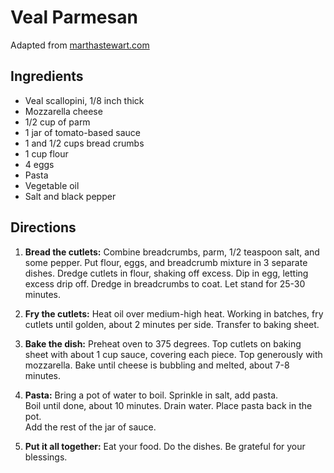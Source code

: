 # Veal Parmesan

Adapted from [marthastewart.com](http://www.marthastewart.com/331764/chicken-or-veal-parmigiana)

## Ingredients

+ Veal scallopini, 1/8 inch thick
+ Mozzarella cheese
+ 1/2 cup of parm
+ 1 jar of tomato-based sauce
+ 1 and 1/2 cups bread crumbs
+ 1 cup flour
+ 4 eggs
+ Pasta
+ Vegetable oil
+ Salt and black pepper

## Directions

1. **Bread the cutlets:** Combine breadcrumbs, parm, 1/2
teaspoon salt, and some pepper. Put flour, eggs, and breadcrumb mixture in 3
separate dishes. Dredge cutlets in flour, shaking off excess. Dip in egg,
letting excess drip off. Dredge in breadcrumbs to coat. Let stand for 25-30
minutes.

1. **Fry the cutlets:** Heat oil over medium-high heat. Working in batches,
fry cutlets until golden, about 2 minutes per side. Transfer to baking sheet.

1. **Bake the dish:** Preheat oven to 375 degrees. Top cutlets on baking
sheet with about 1 cup sauce, covering each piece. Top generously with
mozzarella. Bake until cheese is bubbling and melted, about 7-8 minutes.

1. **Pasta:** Bring a pot of water to boil.  Sprinkle in salt, add pasta.  
Boil until done, about 10 minutes.  Drain water.  Place pasta back in the pot.  
Add the rest of the jar of sauce.

1. **Put it all together:**  Eat your food.  Do the dishes.  Be grateful for
your blessings.
